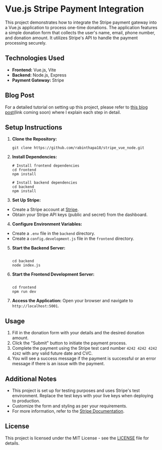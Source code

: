 # Vue.js Stripe Payment Integration

This project demonstrates how to integrate the Stripe payment gateway into a Vue.js application to process one-time donations. The application features a simple donation form that collects the user's name, email, phone number, and donation amount. It utilizes Stripe's API to handle the payment processing securely.

## Technologies Used

- **Frontend:** Vue.js, Vite
- **Backend:** Node.js, Express
- **Payment Gateway:** Stripe

## Blog Post

For a detailed tutorial on setting up this project, please refer to [this blog post]()(link coming soon) where I explain each step in detail.

## Setup Instructions

1. **Clone the Repository:**

   ```
   git clone https://github.com/rabinthapa18/stripe_vue_node.git
   ```

2. **Install Dependencies:**

   ```
   # Install frontend dependencies
   cd frontend
   npm install
   ```

   ```
   # Install backend dependencies
   cd backend
   npm install

   ```

3. **Set Up Stripe:**

- Create a Stripe account at [Stripe](https://dashboard.stripe.com/register).
- Obtain your Stripe API keys (public and secret) from the dashboard.

4. **Configure Environment Variables:**

- Create a `.env` file in the `backend` directory.
- Create a `config.development.js` file in the `frontend` directory.

5. **Start the Backend Server:**

   ```

   cd backend
   node index.js

   ```

6. **Start the Frontend Development Server:**

   ```

   cd frontend
   npm run dev

   ```

7. **Access the Application:**
   Open your browser and navigate to `http://localhost:5001`.

## Usage

1. Fill in the donation form with your details and the desired donation amount.
2. Click the "Submit" button to initiate the payment process.
3. Complete the payment using the Stripe test card number `4242 4242 4242 4242` with any valid future date and CVC.
4. You will see a success message if the payment is successful or an error message if there is an issue with the payment.

## Additional Notes

- This project is set up for testing purposes and uses Stripe's test environment. Replace the test keys with your live keys when deploying to production.
- Customize the form and styling as per your requirements.
- For more information, refer to the [Stripe Documentation](https://stripe.com/docs).

## License

This project is licensed under the MIT License - see the [LICENSE](LICENSE) file for details.
